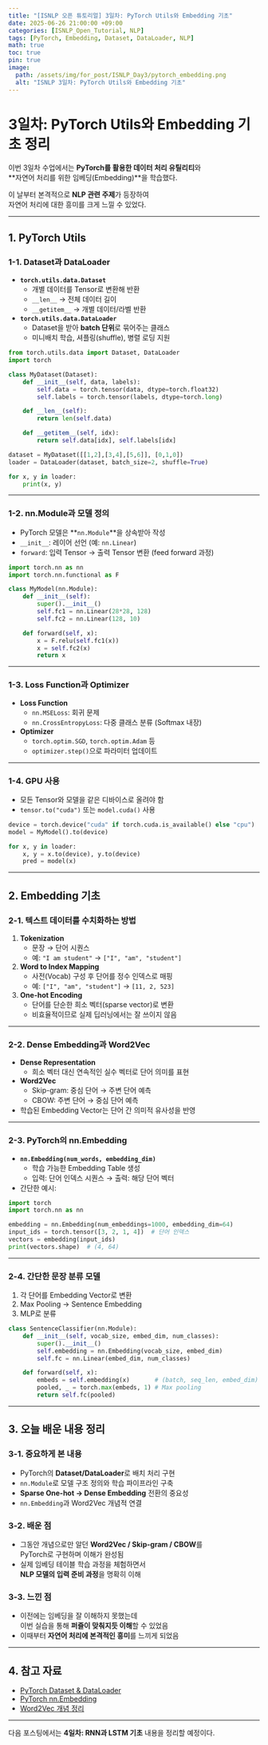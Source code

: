```yaml
---
title: "[ISNLP 오픈 튜토리얼] 3일차: PyTorch Utils와 Embedding 기초"
date: 2025-06-26 21:00:00 +09:00
categories: [ISNLP_Open_Tutorial, NLP]
tags: [PyTorch, Embedding, Dataset, DataLoader, NLP]
math: true
toc: true
pin: true
image:
  path: /assets/img/for_post/ISNLP_Day3/pytorch_embedding.png
  alt: "ISNLP 3일차: PyTorch Utils와 Embedding 기초"
---
```


# 3일차: PyTorch Utils와 Embedding 기초 정리

이번 3일차 수업에서는 **PyTorch를 활용한 데이터 처리 유틸리티**와  
**자연어 처리를 위한 임베딩(Embedding)**을 학습했다.  

이 날부터 본격적으로 **NLP 관련 주제**가 등장하여  
자연어 처리에 대한 흥미를 크게 느낄 수 있었다.

---

## 1. PyTorch Utils

### 1-1. Dataset과 DataLoader
- **`torch.utils.data.Dataset`**
  - 개별 데이터를 Tensor로 변환해 반환
  - `__len__` → 전체 데이터 길이
  - `__getitem__` → 개별 데이터/라벨 반환
- **`torch.utils.data.DataLoader`**
  - Dataset을 받아 **batch 단위**로 묶어주는 클래스
  - 미니배치 학습, 셔플링(shuffle), 병렬 로딩 지원

```py
from torch.utils.data import Dataset, DataLoader
import torch

class MyDataset(Dataset):
    def __init__(self, data, labels):
        self.data = torch.tensor(data, dtype=torch.float32)
        self.labels = torch.tensor(labels, dtype=torch.long)

    def __len__(self):
        return len(self.data)

    def __getitem__(self, idx):
        return self.data[idx], self.labels[idx]

dataset = MyDataset([[1,2],[3,4],[5,6]], [0,1,0])
loader = DataLoader(dataset, batch_size=2, shuffle=True)

for x, y in loader:
    print(x, y)
```

---

### 1-2. nn.Module과 모델 정의
- PyTorch 모델은 **`nn.Module`**을 상속받아 작성
- `__init__`: 레이어 선언 (예: `nn.Linear`)  
- `forward`: 입력 Tensor → 출력 Tensor 변환 (feed forward 과정)

```py
import torch.nn as nn
import torch.nn.functional as F

class MyModel(nn.Module):
    def __init__(self):
        super().__init__()
        self.fc1 = nn.Linear(28*28, 128)
        self.fc2 = nn.Linear(128, 10)

    def forward(self, x):
        x = F.relu(self.fc1(x))
        x = self.fc2(x)
        return x
```

---

### 1-3. Loss Function과 Optimizer
- **Loss Function**
  - `nn.MSELoss`: 회귀 문제
  - `nn.CrossEntropyLoss`: 다중 클래스 분류 (Softmax 내장)
- **Optimizer**
  - `torch.optim.SGD`, `torch.optim.Adam` 등
  - `optimizer.step()`으로 파라미터 업데이트

---

### 1-4. GPU 사용
- 모든 Tensor와 모델을 같은 디바이스로 올려야 함
- `tensor.to("cuda")` 또는 `model.cuda()` 사용

```py
device = torch.device("cuda" if torch.cuda.is_available() else "cpu")
model = MyModel().to(device)

for x, y in loader:
    x, y = x.to(device), y.to(device)
    pred = model(x)
```

---

## 2. Embedding 기초

### 2-1. 텍스트 데이터를 수치화하는 방법
1. **Tokenization**  
   - 문장 → 단어 시퀀스
   - 예: `"I am student"` → `["I", "am", "student"]`
2. **Word to Index Mapping**  
   - 사전(Vocab) 구성 후 단어를 정수 인덱스로 매핑
   - 예: `["I", "am", "student"]` → `[11, 2, 523]`
3. **One-hot Encoding**
   - 단어를 단순한 희소 벡터(sparse vector)로 변환
   - 비효율적이므로 실제 딥러닝에서는 잘 쓰이지 않음

---

### 2-2. Dense Embedding과 Word2Vec
- **Dense Representation**  
  - 희소 벡터 대신 연속적인 실수 벡터로 단어 의미를 표현
- **Word2Vec**
  - Skip-gram: 중심 단어 → 주변 단어 예측
  - CBOW: 주변 단어 → 중심 단어 예측
- 학습된 Embedding Vector는 단어 간 의미적 유사성을 반영

---

### 2-3. PyTorch의 nn.Embedding
- **`nn.Embedding(num_words, embedding_dim)`**
  - 학습 가능한 Embedding Table 생성
  - 입력: 단어 인덱스 시퀀스 → 출력: 해당 단어 벡터
- 간단한 예시:

```py
import torch
import torch.nn as nn

embedding = nn.Embedding(num_embeddings=1000, embedding_dim=64)
input_ids = torch.tensor([3, 2, 1, 4])  # 단어 인덱스
vectors = embedding(input_ids)
print(vectors.shape)  # (4, 64)
```

---

### 2-4. 간단한 문장 분류 모델
1. 각 단어를 Embedding Vector로 변환
2. Max Pooling → Sentence Embedding
3. MLP로 분류

```py
class SentenceClassifier(nn.Module):
    def __init__(self, vocab_size, embed_dim, num_classes):
        super().__init__()
        self.embedding = nn.Embedding(vocab_size, embed_dim)
        self.fc = nn.Linear(embed_dim, num_classes)

    def forward(self, x):
        embeds = self.embedding(x)       # (batch, seq_len, embed_dim)
        pooled, _ = torch.max(embeds, 1) # Max pooling
        return self.fc(pooled)
```

---

## 3. 오늘 배운 내용 정리

### 3-1. 중요하게 본 내용
- PyTorch의 **Dataset/DataLoader**로 배치 처리 구현  
- `nn.Module`로 모델 구조 정의와 학습 파이프라인 구축  
- **Sparse One-hot → Dense Embedding** 전환의 중요성  
- `nn.Embedding`과 Word2Vec 개념적 연결

### 3-2. 배운 점
- 그동안 개념으로만 알던 **Word2Vec / Skip-gram / CBOW**를  
  PyTorch로 구현하며 이해가 완성됨
- 실제 임베딩 테이블 학습 과정을 체험하면서  
  **NLP 모델의 입력 준비 과정**을 명확히 이해

### 3-3. 느낀 점
- 이전에는 임베딩을 잘 이해하지 못했는데  
  이번 실습을 통해 **퍼즐이 맞춰지듯 이해**할 수 있었음  
- 이때부터 **자연어 처리에 본격적인 흥미**를 느끼게 되었음

---

## 4. 참고 자료
- [PyTorch Dataset & DataLoader](https://pytorch.org/docs/stable/data.html)
- [PyTorch nn.Embedding](https://pytorch.org/docs/stable/generated/torch.nn.Embedding.html)
- [Word2Vec 개념 정리](https://velog.io/@lighthouse97/%EC%9B%8C%EB%93%9C-%EC%9E%84%EB%B2%A0%EB%94%A9Word-Embedding)

---

다음 포스팅에서는 **4일차: RNN과 LSTM 기초** 내용을 정리할 예정이다.
